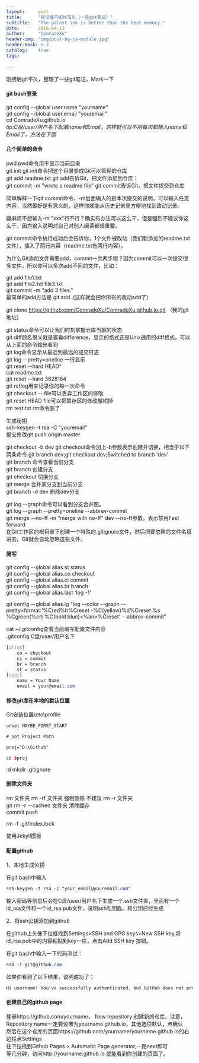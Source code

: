 ```yaml
---
layout:     post
title:      "好记性不如烂笔头（一些git笔记）"
subtitle:   "The palest ink is better than the best memory."
date:       2016-04-13
author:     "ComradeXu"
header-img: "img/post-bg-js-module.jpg"
header-mask: 0.3
catalog:    true
tags:
    
---
```


刚接触git不久，整理了一些git笔记，Mark一下

#### git bash登录
git config --global user.name "yourname"<br>
git config --blobal user.email "youremail"<br>
cd ComradeXu.github.io<br>
<i>tip:C盘/user/用户名下配置name和Email，这样就可以不用每次都输入name和Email了，方法在下面</i>

#### 几个简单的命令
pwd  pwd命令用于显示当前目录<br>
git init  git init命令把这个目录变成Git可以管理的仓库<br>
git add readme.txt  git add告诉Git，把文件添加到仓库：<br>
git commit -m "wrote a readme file"  git commit告诉Git，把文件提交到仓库

简单解释一下git commit命令，-m后面输入的是本次提交的说明，可以输入任意内容，当然最好是有意义的，这样你就能从历史记录里方便地找到改动记录。

嫌麻烦不想输入-m "xxx"行不行？确实有办法可以这么干，但是强烈不建议你这么干，因为输入说明对自己对别人阅读都很重要。

git commit命令执行成功后会告诉你，1个文件被改动（我们新添加的readme.txt文件），插入了两行内容（readme.txt有两行内容）。

为什么Git添加文件需要add，commit一共两步呢？因为commit可以一次提交很多文件，所以你可以多次add不同的文件，比如：

git add file1.txt<br>
git add file2.txt file3.txt<br>
git commit -m "add 3 files."<br>
最简单的add方法是 git add .(这样就会把你所有的改动add了)

git clone https://github.com/ComradeXu/ComradeXu.github.io.git （我的git地址）

git status命令可以让我们时刻掌握仓库当前的状态<br>
git diff顾名思义就是查看difference，显示的格式正是Unix通用的diff格式，可以从上面的命令输出看到<br>
git log命令显示从最近到最远的提交日志<br>
git log --pretty=oneline 一行显示<br>
git reset --hard HEAD^<br>
cat readme.txt<br>
git reset --hard 3628164<br>
git reflog用来记录你的每一次命令<br>
git checkout -- file可以丢弃工作区的修改<br>
git reset HEAD file可以把暂存区的修改撤销掉<br>
rm test.txt rm命令删了<br>

生成秘钥<br>
ssh-keygen -t rsa -C "youremail"<br>
提交修改git push origin master<br>

git checkout -b dev  git checkout命令加上-b参数表示创建并切换，相当于以下两条命令 git branch dev;git checkout dev;Switched to branch 'dev'<br>
git branch 命令查看当前分支<br>
git branch <name> 创建分支<br>
git checkout <name>  切换分支<br>
git merge <name>  合并某分支到当前分支<br>
git branch -d dev  删除dev分支

git log --graph命令可以看到分支合并图。<br>
git log --graph --pretty=oneline --abbrev-commit<br>
git merge --no-ff -m "merge with no-ff" dev  --no-ff参数，表示禁用Fast forward<br>
在Git工作区的根目录下创建一个特殊的.gitignore文件，然后把要忽略的文件名填进去，Git就会自动忽略这些文件。

#### 简写
git config --global alias.st status<br>
git config --global alias.co checkout<br>
git config --global alias.ci commit<br>
git config --global alias.br branch<br>
git config --global alias.last 'log -1'<br>

git config --global alias.lg "log --color --graph --pretty=format:'%Cred%h%Creset -%C(yellow)%d%Creset %s %Cgreen(%cr) %C(bold blue)<%an>%Creset' --abbrev-commit"

cat ~/.gitconfig查看当前缩写配置文件内容<br>
.gitconfig C盘/user/用户名下<br>
```scss
[alias]
    co = checkout
    ci = commit
    br = branch
    st = status
[user]
    name = Your Name
    email = your@email.com
```

#### 修改git库在本地的默认位置
Git安装位置\etc\profile

```scss
unset MAYBE_FIRST_START

# set Project Path

proj="D:\Github"

cd $proj
```

:d
mkdir .gitignore

#### 删除文件夹
rm 文件夹 rm -rf 文件夹 强制删除 不建议  rm -r 文件夹<br>
git rm -r --cached 文件夹 清除缓存<br>
commit push

rm -f .git/index.lock 

使用Jekyll模板

#### 配置github

1、本地生成公钥

在git bash中输入
```scss
ssh-keygen -t rsa -C "your_email@youremail.com"
```
输入密码等信息后会在C盘/user/用户名下生成一个.ssh文件夹，里面有一个id_rsa文件和一个id_rsa.pub文件，说明ssh私钥匙、和公钥已经生成

2、将ssh公钥添加到github

在github上头像下拉框找到Settings>SSH and GPG keys>New SSH key,将id_rsa.pub中的内容粘贴到key一栏，点击Add SSH key 按钮。

在git bash中输入一下代码测试：
```scss
ssh -T git@github.com
```
如果你看到了以下结果，说明成功了：

```scss
Hi username! You've successfully authenticated, but GitHub does not provide shell access.
```

#### 创建自己的github page
登录https://github.com/yourname， New repository 创建新的仓库，注意，Repository name一定要设置为yourname.github.io，其他选项默认，点确认<br>
然后在这个仓库的页面https://github.com/yourname/yourname.github.io的右边栏点Settings<br>
往下拉找到Github Pages > Automatic Page generator,一路next即可<br>
等几分钟，访问http://yourname.github.io 就能看到你创建的页面了。

